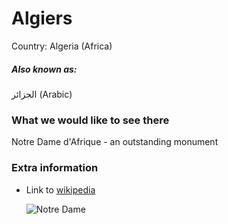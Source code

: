 # Algiers

Country: Algeria (Africa)

##### Also known as:
<div dir="ltr">
الجزائر (Arabic)
</div>

### What we would like to see there

Notre Dame d'Afrique - an outstanding monument

### Extra information

- Link to [wikipedia](https://wikipedia.com/FIXME)

  ![Notre Dame](https://upload.wikimedia.org/wikipedia/commons/8/88/NOTRE_DAME_D%27AFRIQUE.ALGER.jpg)
